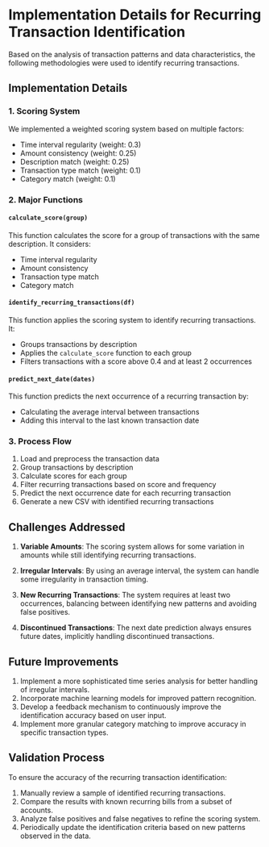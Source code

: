 # Implementation Details for Recurring Transaction Identification

Based on the analysis of transaction patterns and data characteristics, the following methodologies were used to identify recurring transactions.

## Implementation Details

### 1. Scoring System
We implemented a weighted scoring system based on multiple factors:
- Time interval regularity (weight: 0.3)
- Amount consistency (weight: 0.25)
- Description match (weight: 0.25)
- Transaction type match (weight: 0.1)
- Category match (weight: 0.1)

### 2. Major Functions

#### `calculate_score(group)`
This function calculates the score for a group of transactions with the same description. It considers:
- Time interval regularity
- Amount consistency
- Transaction type match
- Category match

#### `identify_recurring_transactions(df)`
This function applies the scoring system to identify recurring transactions. It:
- Groups transactions by description
- Applies the `calculate_score` function to each group
- Filters transactions with a score above 0.4 and at least 2 occurrences

#### `predict_next_date(dates)`
This function predicts the next occurrence of a recurring transaction by:
- Calculating the average interval between transactions
- Adding this interval to the last known transaction date

### 3. Process Flow
1. Load and preprocess the transaction data
2. Group transactions by description
3. Calculate scores for each group
4. Filter recurring transactions based on score and frequency
5. Predict the next occurrence date for each recurring transaction
6. Generate a new CSV with identified recurring transactions

## Challenges Addressed

1. **Variable Amounts**: The scoring system allows for some variation in amounts while still identifying recurring transactions.

2. **Irregular Intervals**: By using an average interval, the system can handle some irregularity in transaction timing.

3. **New Recurring Transactions**: The system requires at least two occurrences, balancing between identifying new patterns and avoiding false positives.

4. **Discontinued Transactions**: The next date prediction always ensures future dates, implicitly handling discontinued transactions.

## Future Improvements

1. Implement a more sophisticated time series analysis for better handling of irregular intervals.
2. Incorporate machine learning models for improved pattern recognition.
3. Develop a feedback mechanism to continuously improve the identification accuracy based on user input.
4. Implement more granular category matching to improve accuracy in specific transaction types.

## Validation Process

To ensure the accuracy of the recurring transaction identification:
1. Manually review a sample of identified recurring transactions.
2. Compare the results with known recurring bills from a subset of accounts.
3. Analyze false positives and false negatives to refine the scoring system.
4. Periodically update the identification criteria based on new patterns observed in the data.
